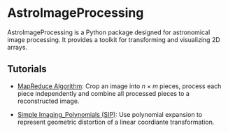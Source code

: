 # AstroImageProcessing
AstroImageProcessing is a Python package designed for astronomical image processing. It provides a toolkit for transforming and visualizing 2D arrays.

## Tutorials
- [MapReduce Algorithm](https://github.com/shuliu2017/AstroImageProcessing/blob/main/notebooks/MapReduce.ipynb): Crop an image into $n \times m$ pieces, process each piece independently and combine all processed pieces to a reconstructed image.

- [Simple Imaging_Polynomials (SIP)](https://github.com/shuliu2017/AstroImageProcessing/blob/main/notebooks/simple_imaging_polynomials.ipynb): Use polynomial expansion to represent geometric distortion of a linear coordiante transformation.
